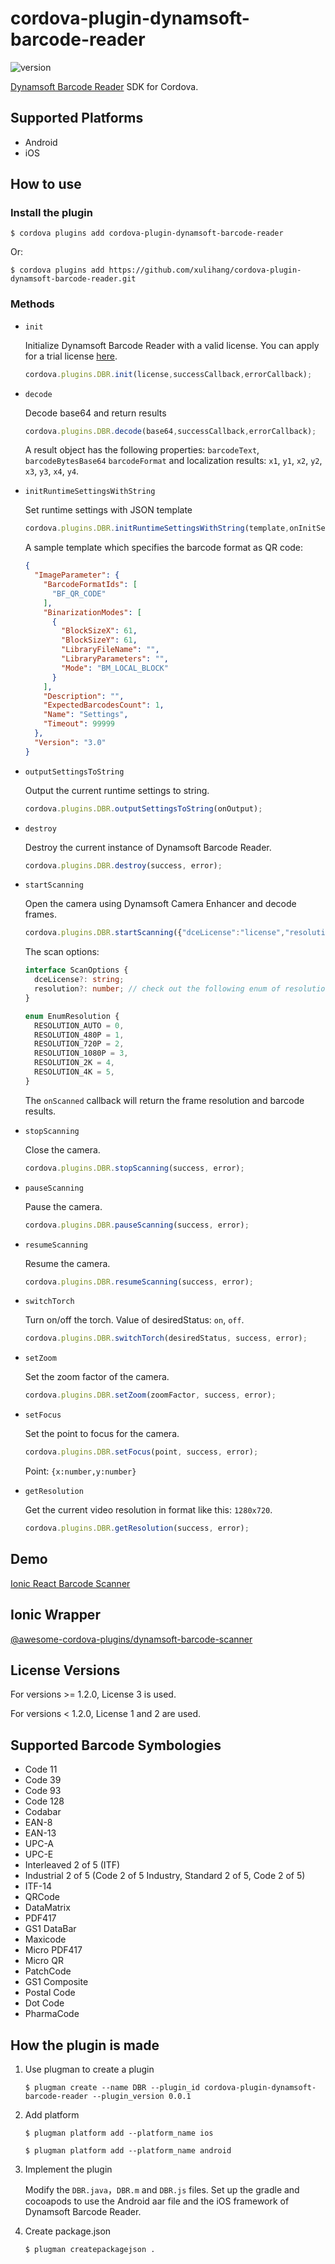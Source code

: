 # cordova-plugin-dynamsoft-barcode-reader

![version](https://img.shields.io/npm/v/cordova-plugin-dynamsoft-barcode-reader.svg)

[Dynamsoft Barcode Reader](https://www.dynamsoft.com/barcode-reader/overview/) SDK for Cordova.

## Supported Platforms

* Android
* iOS

## How to use

### Install the plugin

```
$ cordova plugins add cordova-plugin-dynamsoft-barcode-reader
```

Or:

```
$ cordova plugins add https://github.com/xulihang/cordova-plugin-dynamsoft-barcode-reader.git
```

### Methods

* `init`

    Initialize Dynamsoft Barcode Reader with a valid license. You can apply for a trial license [here](https://www.dynamsoft.com/customer/license/trialLicense/?product=dbr).
    
    ```js
    cordova.plugins.DBR.init(license,successCallback,errorCallback);
    ```

* `decode`

    Decode base64 and return results

    ```js
    cordova.plugins.DBR.decode(base64,successCallback,errorCallback);
    ```
    
    A result object has the following properties: `barcodeText`, `barcodeBytesBase64` `barcodeFormat` and localization results: `x1`, `y1`, `x2`, `y2`, `x3`, `y3`, `x4`, `y4`.
    
* `initRuntimeSettingsWithString`
    
    Set runtime settings with JSON template

    ```js
    cordova.plugins.DBR.initRuntimeSettingsWithString(template,onInitSettings);
    ```
    
    A sample template which specifies the barcode format as QR code:
    
    ```json
    {
      "ImageParameter": {
        "BarcodeFormatIds": [
          "BF_QR_CODE"
        ],
        "BinarizationModes": [
          {
            "BlockSizeX": 61,
            "BlockSizeY": 61,
            "LibraryFileName": "",
            "LibraryParameters": "",
            "Mode": "BM_LOCAL_BLOCK"
          }
        ],
        "Description": "",
        "ExpectedBarcodesCount": 1,
        "Name": "Settings",
        "Timeout": 99999
      },
      "Version": "3.0"
    }
    ```
    
* `outputSettingsToString`

    Output the current runtime settings to string.

    ```js
    cordova.plugins.DBR.outputSettingsToString(onOutput);
    ```
    
*  `destroy`

    Destroy the current instance of Dynamsoft Barcode Reader.

    ```js
    cordova.plugins.DBR.destroy(success, error);
    ```

*  `startScanning`

    Open the camera using Dynamsoft Camera Enhancer and decode frames. 

    ```js
    cordova.plugins.DBR.startScanning({"dceLicense":"license","resolution":2}, onScanned, error);
    ```
    
    The scan options:
    
    ```ts
    interface ScanOptions {
      dceLicense?: string;
      resolution?: number; // check out the following enum of resolution
    }
    
    enum EnumResolution {
      RESOLUTION_AUTO = 0,
      RESOLUTION_480P = 1,
      RESOLUTION_720P = 2,
      RESOLUTION_1080P = 3,
      RESOLUTION_2K = 4,
      RESOLUTION_4K = 5,
    }
    ```

    The `onScanned` callback will return the frame resolution and barcode results.

*  `stopScanning`

    Close the camera.

    ```js
    cordova.plugins.DBR.stopScanning(success, error);
    ```

*  `pauseScanning`

    Pause the camera.

    ```js
    cordova.plugins.DBR.pauseScanning(success, error);
    ```

*  `resumeScanning`

    Resume the camera.

    ```js
    cordova.plugins.DBR.resumeScanning(success, error);
    ```

*  `switchTorch`

    Turn on/off the torch. Value of desiredStatus: `on`, `off`.

    ```js
    cordova.plugins.DBR.switchTorch(desiredStatus, success, error);
    ```

*  `setZoom`

    Set the zoom factor of the camera.

    ```js
    cordova.plugins.DBR.setZoom(zoomFactor, success, error);
    ```
    
*  `setFocus`

    Set the point to focus for the camera.

    ```js
    cordova.plugins.DBR.setFocus(point, success, error);
    ```
    
    Point: `{x:number,y:number}`

*  `getResolution`

    Get the current video resolution in format like this: `1280x720`.

    ```js
    cordova.plugins.DBR.getResolution(success, error);
    ```

## Demo

[Ionic React Barcode Scanner](https://github.com/xulihang/Ionic-React-Cordova-Barcode-Scanner)

## Ionic Wrapper

[@awesome-cordova-plugins/dynamsoft-barcode-scanner](https://danielsogl.gitbook.io/awesome-cordova-plugins/dynamsoft-barcode-scanner)

## License Versions

For versions >= 1.2.0, License 3 is used.

For versions < 1.2.0, License 1 and 2 are used.

## Supported Barcode Symbologies

* Code 11
* Code 39
* Code 93
* Code 128
* Codabar
* EAN-8
* EAN-13
* UPC-A
* UPC-E
* Interleaved 2 of 5 (ITF)
* Industrial 2 of 5 (Code 2 of 5 Industry, Standard 2 of 5, Code 2 of 5)
* ITF-14 
* QRCode
* DataMatrix
* PDF417
* GS1 DataBar
* Maxicode
* Micro PDF417
* Micro QR
* PatchCode
* GS1 Composite
* Postal Code
* Dot Code
* PharmaCode

## How the plugin is made

1. Use plugman to create a plugin

    ```
    $ plugman create --name DBR --plugin_id cordova-plugin-dynamsoft-barcode-reader --plugin_version 0.0.1
    ```

2. Add platform

    ```
    $ plugman platform add --platform_name ios
    ```
    
    ```
    $ plugman platform add --platform_name android
    ```

3. Implement the plugin

    Modify the `DBR.java`，`DBR.m` and `DBR.js` files. Set up the gradle and cocoapods to use the Android aar file and the iOS framework of Dynamsoft Barcode Reader.

4. Create package.json 

    ```
    $ plugman createpackagejson .
    ```